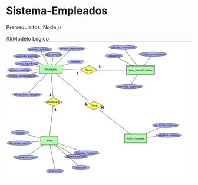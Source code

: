 # Sistema-Empleados
Prerrequisitos:
Node.js 


##Modelo Lógico
[![Texto alternativo](./img/modelo_logico.png)](https://github.com/DiegoRivas12)
